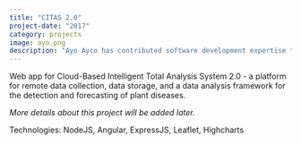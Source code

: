```yaml
---
title: "CITAS 2.0"
project-date: "2017"
category: projects
image: ayo.png
description: "Ayo Ayco has contributed software development expertise to UPLB, DOST, Infor, and various government-funded projects such as University of the Philippines’ National Operational Assessment of Hazards and Ateneo’s Cloud-Based Intelligent Total Analysis System."
---
```

Web app for Cloud-Based Intelligent Total Analysis System 2.0 - a platform for remote data collection, data storage, and a data analysis framework for the detection and forecasting of plant diseases.

*More details about this project will be added later.*

Technologies: NodeJS, Angular, ExpressJS, Leaflet, Highcharts

